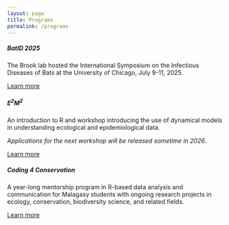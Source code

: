 ```yaml
---
layout: page
title: Programs
permalink: /programs
---
```

<div class="row">
  <div class="col-sm-4">
    <div class="card">
      <div class="card-body">
        <h5 class="card-title">BatID 2025</h5>
        <p class="card-text">The Brook lab hosted the International Symposium on the Infectious Diseases of Bats at the University of Chicago, July 9-11, 2025.</p>
        <a href="/programs/bat-id-2025" class="btn btn-primary">Learn more</a>
      </div>
    </div>
  </div>

  <div class="col-sm-4">
    <div class="card">
      <div class="card-body">
        <h5 class="card-title">E<sup>2</sup>M<sup>2</sup></h5>
        <p class="card-text">An introduction to R and workshop introducing the use of dynamical models in understanding ecological and epidemiological data.</p>
         <p><em>Applications for the next workshop will be released sometime in 2026.</em></p>
        <a href="https://e2m2.org/" class="btn btn-primary">Learn more</a>
      </div>
    </div>
  </div>

<div class="col-sm-4">
    <div class="card">
      <div class="card-body">
        <h5 class="card-title">Coding 4 Conservation</h5>
        <p class="card-text">A year-long mentorship program in R-based data analysis and communication for Malagasy students with ongoing research projects in ecology, conservation, biodiversity science, and related fields.</p>
        <a href="https://coding4conservation.org/" class="btn btn-primary">Learn more</a>
      </div>
    </div>
  </div>
</div>
